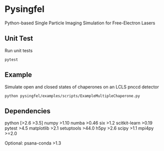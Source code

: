 # Pysingfel
Python-based Single Particle Imaging Simulation for Free-Electron Lasers

## Unit Test

Run unit tests
```
pytest
```

## Example

Simulate open and closed states of chaperones on an LCLS pnccd detector
```
python pysingfel/examples/scripts/ExampleMultipleChaperone.py
```

## Dependencies

python         [>2.6 >3.5]
numpy          >1.10
numba          >0.46
six            >1.2
scitkit-learn  >0.19
pytest         >4.5
matplotlib     >2.1
setuptools     >44.0
h5py           >2.6
scipy          >1.1
mpi4py         >=2.0

Optional:
psana-conda    >1.3
